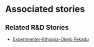# Associated stories

<!-- !!DO NOT REMOVE!! start autogenerated hyperlinks -->
## Related R&D Stories
- [Experimenter\-Ethiopia\-Okelo Fekadu](/RnD-Archive/stories/?doc=Experimenters_ETH)
<!-- !!DO NOT REMOVE!! end autogenerated hyperlinks -->